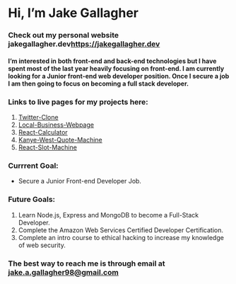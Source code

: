 # Hi, I’m Jake Gallagher

###  <p>Check out my personal website jakegallagher.dev<a>https://jakegallagher.dev</a>


#### I’m interested in both front-end and back-end technologies but I have spent most of the last year heavily focusing on front-end. I am currently looking for a Junior front-end web developer position. Once I secure a job I am then going to focus on becoming a full stack developer. 



### Links to live pages for my projects here:
1. [Twitter-Clone](https://twitter-clone-nu-woad.vercel.app/)
1. [Local-Business-Webpage](https://jake-agallagher.github.io/Local-Business-Webpage/)
1. [React-Calculator](https://jake-agallagher.github.io/React-Calculator/)
1. [Kanye-West-Quote-Machine](https://jake-agallagher.github.io/Kanye-West-Quote-Machine/)
1. [React-Slot-Machine](https://jake-agallagher.github.io/React-Slot-Machine/)

### Currrent Goal:
* Secure a Junior Front-end Developer Job.

### Future Goals:
1. Learn Node.js, Express and MongoDB to become a Full-Stack Developer.
1. Complete the Amazon Web Services Certified Developer Certification.
1. Complete an intro course to ethical hacking to increase my knowledge of web security. 


### The best way to reach me is through email at jake.a.gallagher98@gmail.com
